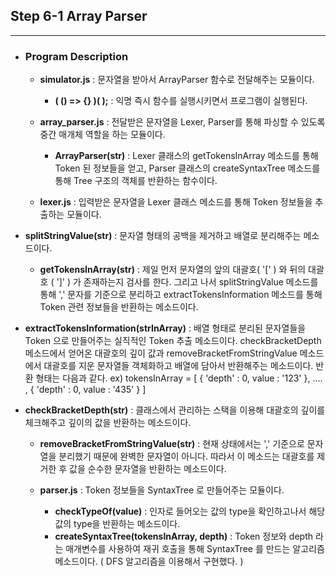 ## Step 6-1 Array Parser

---

* ### Program Description

  * **simulator.js** : 문자열을 받아서 ArrayParser 함수로 전달해주는 모듈이다.
    * **( () => {} )( );** : 익명 즉시 함수를 실행시키면서 프로그램이 실행된다.

  

  * **array_parser.js** :  전달받은 문자열을 Lexer, Parser를 통해 파싱할 수 있도록 중간 매개체 역할을 하는 모듈이다.
    * **ArrayParser(str)** : Lexer 클래스의 getTokensInArray 메소드를 통해 Token 된 정보들을 얻고, Parser 클래스의 createSyntaxTree 메소드를 통해 Tree 구조의 객체를 반환하는 함수이다.

  

  * **lexer.js** : 입력받은 문자열을 Lexer 클래스 메소드를 통해 Token 정보들을 추출하는 모듈이다.
* **splitStringValue(str)** : 문자열 형태의 공백을 제거하고 배열로 분리해주는 메소드이다.
    * **getTokensInArray(str)** : 제일 먼저 문자열의 앞의 대괄호( '[' ) 와 뒤의 대괄호 ( ']' ) 가 존재하는지 검사를 한다. 그리고 나서 splitStringValue 메소드를 통해 ',' 문자를 기준으로 분리하고 extractTokensInformation 메소드를 통해 Token 관련 정보들을 반환하는 메소드이다.
* **extractTokensInformation(strInArray)** : 배열 형태로 분리된 문자열들을 Token 으로 만들어주는 실직적인 Token 추출 메소드이다. checkBracketDepth 메소드에서 얻어온 대괄호의 깊이 값과 removeBracketFromStringValue 메소드에서 대괄호를 지운 문자열들 객체화하고 배열에 담아서 반환해주는 메소드이다. 반환 형태는 다음과 같다.
            ex) tokensInArray = [ { 'depth' : 0, value : '123' }, …. , { 'depth' : 0, value : '435' } ]
* **checkBracketDepth(str)** : 클래스에서 관리하는 스택을 이용해 대괄호의 깊이를 체크해주고 깊이의 값을 반환하는 메소드이다.
    * **removeBracketFromStringValue(str)** : 현재 상태에서는 ',' 기준으로 문자열을 분리했기 때문에 완벽한 문자열이 아니다. 따라서 이 메소드는 대괄호를 제거한 후 값을 순수한 문자열을 반환하는 메소드이다.
    

  

  * **parser.js** : Token 정보들을 SyntaxTree 로 만들어주는 모듈이다.
    * **checkTypeOf(value)** : 인자로 들어오는 값의 type을 확인하고나서 해당 값의 type을 반환하는 메소드이다.
    * **createSyntaxTree(tokensInArray, depth)** : Token 정보와 depth 라는 매개변수를 사용하여 재귀 호출을 통해 SyntaxTree 를 만드는 알고리즘 메소드이다. ( DFS 알고리즘을 이용해서 구현했다. )
  